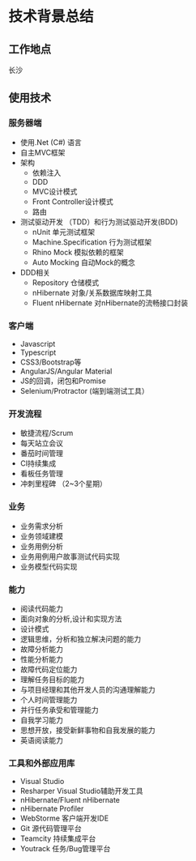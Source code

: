 # 技术背景总结
## 工作地点
长沙

## 使用技术
### 服务器端
* 使用.Net (C#) 语言
* 自主MVC框架
* 架构
	* 依赖注入
	* DDD
	* MVC设计模式
	* Front Controller设计模式
	* 路由
* 测试驱动开发 （TDD）和行为测试驱动开发(BDD)
	* nUnit 单元测试框架
	* Machine.Specification 行为测试框架
	* Rhino Mock 模拟依赖的框架
	* Auto Mocking 自动Mock的概念
* DDD相关
	* Repository 仓储模式
	* nHibernate 对象/关系数据库映射工具
	* Fluent nHibernate 对nHibernate的流畅接口封装

### 客户端
* Javascript
* Typescript
* CSS3/Bootstrap等
* AngularJS/Angular Material
* JS的回调，闭包和Promise
* Selenium/Protractor (端到端测试工具）

### 开发流程
* 敏捷流程/Scrum
* 每天站立会议
* 番茄时间管理
* CI持续集成
* 看板任务管理
* 冲刺里程碑 （2~3个星期）

### 业务
* 业务需求分析
* 业务领域建模
* 业务用例分析
* 业务用例用户故事测试代码实现
* 业务模型代码实现

### 能力
* 阅读代码能力
* 面向对象的分析,设计和实现方法
* 设计模式
* 逻辑思维，分析和独立解决问题的能力
* 故障分析能力
* 性能分析能力
* 故障代码定位能力
* 理解任务目标的能力
* 与项目经理和其他开发人员的沟通理解能力
* 个人时间管理能力
* 并行任务承受和管理能力
* 自我学习能力
* 思想开放，接受新鲜事物和自我发展的能力
* 英语阅读能力

### 工具和外部应用库
* Visual Studio 
* Resharper Visual Studio辅助开发工具
* nHibernate/Fluent nHibernate
* nHibernate Profiler
* WebStorme 客户端开发IDE
* Git 源代码管理平台
* Teamcity 持续集成平台
* Youtrack 任务/Bug管理平台
